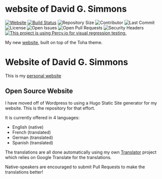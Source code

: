 # website of David G. Simmons

[![Website](https://img.shields.io/website?style=plastic&url=https%3A%2F%2Fdavidgs.com)](https://img.shields.io/website?style=plastic&url=https%3A%2F%2Fdavidgs.com)
[![Build Status](https://img.shields.io/endpoint.svg?url=https%3A%2F%2Factions-badge.atrox.dev%2Fhugo-toha%2Fhugo-toha.github.io%2Fbadge%3Fref%3Dsource&style=flat)](https://actions-badge.atrox.dev/hugo-toha/hugo-toha.github.io/goto?ref=source) ![Repository Size](https://img.shields.io/github/repo-size/hugo-toha/hugo-toha.github.io) ![Contributor](https://img.shields.io/github/contributors/hugo-toha/hugo-toha.github.io) ![Last Commit](https://img.shields.io/github/last-commit/hugo-toha/hugo-toha.github.io) ![License](https://img.shields.io/github/license/hugo-toha/hugo-toha.github.io) ![Open Issues](https://img.shields.io/github/issues/hugo-toha/hugo-toha.github.io?color=important) ![Open Pull Requests](https://img.shields.io/github/issues-pr/hugo-toha/hugo-toha.github.io?color=yellowgreen) ![Security Headers](https://img.shields.io/security-headers?url=https%3A%2F%2Fhugo-toha.github.io%2F) [![This project is using Percy.io for visual regression testing.](https://percy.io/static/images/percy-badge.svg)](https://percy.io/b7cb60ab/hugo-toha.github.io)

My new [website](https://davidgs.com), built on top of the Toha theme.

# Website of David G. Simmons

This is my [personal website](https://davidgs.com)

## Open Source Website

I have moved off of Wordpress to using a Hugo Static Site generator for my website. This is the repository for that effort.

It is currently offered in 4 languages:
- English (native)
- French (translated)
- German (translated)
- Spanish (translated)

The translations are all done automatically using my own [Translator](https://github.com/davidgs/Translator) project which relies on Google Translate for the translations.

Native-speakers are encouraged to submit Pull Requests to make the translations better!